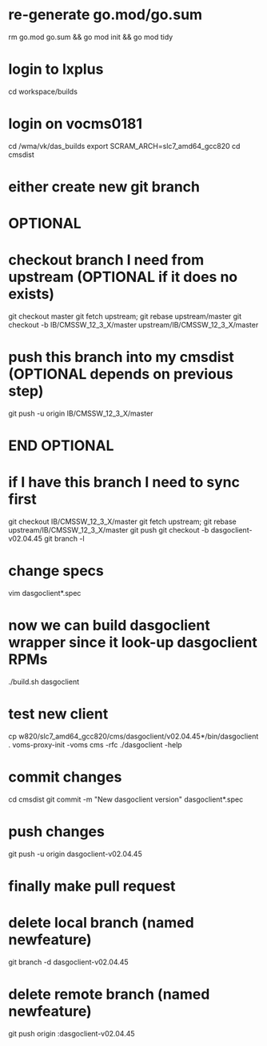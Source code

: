 # re-generate go.mod/go.sum
rm go.mod go.sum && go mod init && go mod tidy

# login to lxplus
cd workspace/builds
# login on vocms0181
cd /wma/vk/das_builds
export SCRAM_ARCH=slc7_amd64_gcc820
cd cmsdist
# either create new git branch

# OPTIONAL
# checkout branch I need from upstream (OPTIONAL if it does no exists)
git checkout master
git fetch upstream; git rebase upstream/master
git checkout -b IB/CMSSW_12_3_X/master upstream/IB/CMSSW_12_3_X/master
# push this branch into my cmsdist (OPTIONAL depends on previous step)
git push -u origin IB/CMSSW_12_3_X/master
# END  OPTIONAL

# if I have this branch I need to sync first
git checkout IB/CMSSW_12_3_X/master
git fetch upstream; git rebase upstream/IB/CMSSW_12_3_X/master
git push
git checkout -b dasgoclient-v02.04.45
git branch -l

# change specs
vim dasgoclient*.spec

# now we can build dasgoclient wrapper since it look-up dasgoclient RPMs
./build.sh dasgoclient

# test new client
cp w820/slc7_amd64_gcc820/cms/dasgoclient/v02.04.45*/bin/dasgoclient .
voms-proxy-init -voms cms -rfc
./dasgoclient -help

# commit changes
cd cmsdist
git commit -m "New dasgoclient version" dasgoclient*.spec

# push changes
git push -u origin dasgoclient-v02.04.45

# finally make pull request

# delete local branch (named newfeature)
git branch -d dasgoclient-v02.04.45
# delete remote branch (named newfeature)
git push origin :dasgoclient-v02.04.45
